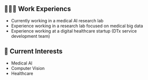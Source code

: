 ## 👩🏻‍💻 Work Experiencs
- Currently working in a medical AI research lab  
- Experience working in a research lab focused on medical big data  
- Experience working at a digital healthcare startup (DTx service development team) 

## 💭 Current Interests
- Medical AI
- Computer Vision
- Healthcare

<!--
🏆 Awards
- **대한의료정보학회** – *대한의료정보학회장상* (2020.02)  
- **한국정보과학회** – *최우수상(1위), 한국소프트웨어종합학술대회(KSC2019) 학부생/주니어 논문 경진대회* (2020.02)  
- **정보통신기획평가원(IITP)** – *금상(1위), ICT 멘토링 공모전* (2020.01)
- **대한의료정보학회장상** [*대한의료정보학회*]  
- **최우수상(1위), 한국소프트웨어종합학술대회(KSC) 학부생/주니어 논문 경진대회** [*한국정보과학회*]  
- **금상(1위), ICT 멘토링 공모전** [*정보통신기획평가원(IITP)*]

--!>











